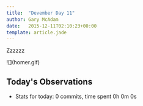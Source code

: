 ```yaml
---
title:  "Devember Day 11"
author: Gary McAdam
date:   2015-12-11T02:10:23+00:00
template: article.jade
---
```


Zzzzzz<span class="more"></span> 

<div class="img-responsive img-lg">
    ![](homer.gif)
</div>

## Today's Observations

 - Stats for today: 0 commits, time spent 0h 0m 0s
